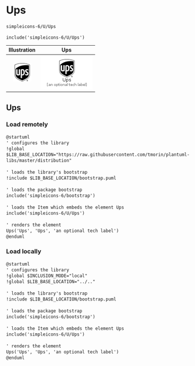 # Ups


```text
simpleicons-6/U/Ups
```

```text
include('simpleicons-6/U/Ups')
```



| Illustration | Ups |
| :---: | :---: |
| ![illustration for Illustration](../../simpleicons-6/U/Ups.png) | ![illustration for Ups](../../simpleicons-6/U/Ups.Local.png) |




## Ups

### Load remotely
```plantuml
@startuml
' configures the library
!global $LIB_BASE_LOCATION="https://raw.githubusercontent.com/tmorin/plantuml-libs/master/distribution"

' loads the library's bootstrap
!include $LIB_BASE_LOCATION/bootstrap.puml

' loads the package bootstrap
include('simpleicons-6/bootstrap')

' loads the Item which embeds the element Ups
include('simpleicons-6/U/Ups')

' renders the element
Ups('Ups', 'Ups', 'an optional tech label')
@enduml
```

### Load locally
```plantuml
@startuml
' configures the library
!global $INCLUSION_MODE="local"
!global $LIB_BASE_LOCATION="../.."

' loads the library's bootstrap
!include $LIB_BASE_LOCATION/bootstrap.puml

' loads the package bootstrap
include('simpleicons-6/bootstrap')

' loads the Item which embeds the element Ups
include('simpleicons-6/U/Ups')

' renders the element
Ups('Ups', 'Ups', 'an optional tech label')
@enduml
```

